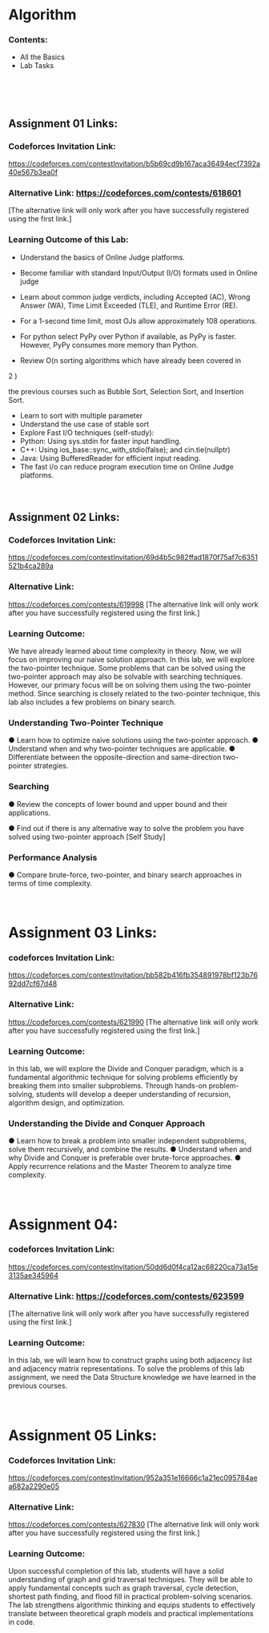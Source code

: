 # Algorithm
### Contents:
- All the Basics
- Lab Tasks
</br>
</br>
</br>

## Assignment 01 Links:
### Codeforces Invitation Link:
https://codeforces.com/contestInvitation/b5b69cd9b167aca36494ecf7392a40e567b3ea0f
### Alternative Link: https://codeforces.com/contests/618601
[The alternative link will only work after you have successfully
registered using the first link.]

### Learning Outcome of this Lab:
- Understand the basics of Online Judge platforms.
- Become familiar with standard Input/Output (I/O) formats used in
  Online judge
- Learn about common judge verdicts, including Accepted (AC), Wrong
  Answer (WA), Time Limit Exceeded (TLE), and Runtime Error (RE).

- For a 1-second time limit, most OJs allow approximately 108
  operations.
- For python select PyPy over Python if available, as PyPy is
  faster. However, PyPy consumes more memory than Python.
- Review O(n sorting algorithms which have already been covered in

2
)

the previous courses such as Bubble Sort, Selection Sort, and
Insertion Sort.
- Learn to sort with multiple parameter
- Understand the use case of stable sort
- Explore Fast I/O techniques (self-study):
- Python: Using sys.stdin for faster input handling.
- C++: Using ios_base::sync_with_stdio(false); and
  cin.tie(nullptr)
- Java: Using BufferedReader for efficient input reading.
- The fast i/o can reduce program execution time on Online
  Judge platforms.
  </br>
  </br>
  </br>


## Assignment 02 Links:
### Codeforces Invitation Link:
https://codeforces.com/contestInvitation/69d4b5c982ffad1870f75af7c6351521b4ca289a
### Alternative Link:
https://codeforces.com/contests/619998
[The alternative link will only work after you have successfully registered using the first link.]

### Learning Outcome:
We have already learned about time complexity in theory. Now, we will focus on improving our
naive solution approach. In this lab, we will explore the two-pointer technique. Some problems
that can be solved using the two-pointer approach may also be solvable with searching
techniques. However, our primary focus will be on solving them using the two-pointer method.
Since searching is closely related to the two-pointer technique, this lab also includes a few
problems on binary search.

### Understanding Two-Pointer Technique
● Learn how to optimize naive solutions using the two-pointer approach.
● Understand when and why two-pointer techniques are applicable.
● Differentiate between the opposite-direction and same-direction two-pointer
strategies.
### Searching
● Review the concepts of lower bound and upper bound and their applications.

● Find out if there is any alternative way to solve the problem you have solved using two-pointer approach [Self Study]
### Performance Analysis
● Compare brute-force, two-pointer, and binary search approaches in terms of time
complexity.
</br>
</br>
</br>

# Assignment 03 Links:
### codeforces Invitation Link:
https://codeforces.com/contestInvitation/bb582b416fb354891978bf123b7692dd7cf67d48
### Alternative Link:
https://codeforces.com/contests/621990
[The alternative link will only work after you have successfully
registered using the first link.]

### Learning Outcome:
In this lab, we will explore the Divide and Conquer paradigm, which is
a fundamental algorithmic technique for solving problems efficiently by
breaking them into smaller subproblems. Through hands-on
problem-solving, students will develop a deeper understanding of
recursion, algorithm design, and optimization.
### Understanding the Divide and Conquer Approach
● Learn how to break a problem into smaller independent
subproblems, solve them recursively, and combine the results.
● Understand when and why Divide and Conquer is preferable over
brute-force approaches.
● Apply recurrence relations and the Master Theorem to analyze time
complexity.
</br>
</br>
</br>

# Assignment 04:
### codeforces Invitation Link:
https://codeforces.com/contestInvitation/50dd6d0f4ca12ac68220ca73a15e3135ae345964
### Alternative Link: https://codeforces.com/contests/623599
[The alternative link will only work after you have successfully
registered using the first link.]

### Learning Outcome:
In this lab, we will learn how to construct graphs using both adjacency
list and adjacency matrix representations. To solve the problems of
this lab assignment, we need the Data Structure knowledge we have
learned in the previous courses.
</br>
</br>
</br>

# Assignment 05 Links:

### Codeforces Invitation Link:
https://codeforces.com/contestInvitation/952a351e16666c1a21ec095784aea682a2290e05

### Alternative Link:
https://codeforces.com/contests/627830
[The alternative link will only work after you have successfully registered using the first link.]

### Learning Outcome:
Upon successful completion of this lab, students will have a solid understanding of graph and
grid traversal techniques. They will be able to apply fundamental concepts such as graph
traversal, cycle detection, shortest path finding, and flood fill in practical problem-solving
scenarios. The lab strengthens algorithmic thinking and equips students to effectively translate
between theoretical graph models and practical implementations in code.
</br>
</br>
</br>